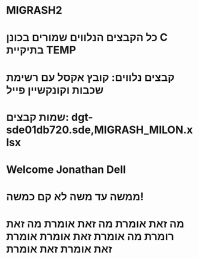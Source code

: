 # MIGRASH2
# כל הקבצים הנלווים שמורים בכונן C בתיקיית TEMP
# קבצים נלווים: קובץ אקסל עם רשימת שכבות וקונקשיין פייל
# שמות קבצים: dgt-sde01db720.sde,MIGRASH_MILON.xlsx
# Welcome Jonathan Dell
# ממשה עד משה לא קם כמשה!
# מה זאת אומרת מה זאת אומרת מה זאת רומרת מה אומרת זאת אומרת אומרת זאת אומרת זאת אומרת

